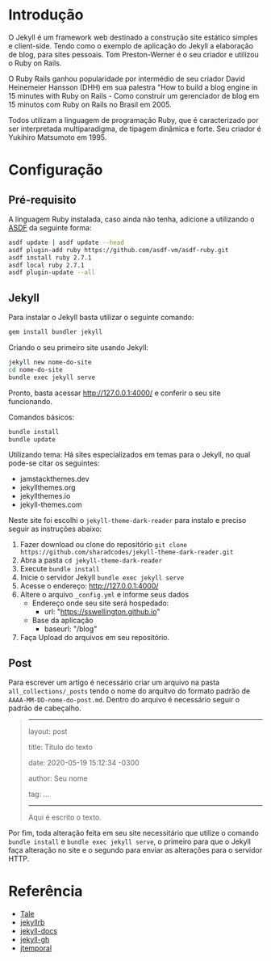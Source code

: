 # Introdução

O Jekyll é um framework web destinado a construção site estático simples e client-side. Tendo como o exemplo de aplicação do Jekyll a elaboração de blog, para sites pessoais. Tom Preston-Werner é o seu criador e utilizou o Ruby on Rails.

O Ruby Rails ganhou popularidade por intermédio de seu criador David Heinemeier Hansson (DHH) em sua palestra "How to build a blog engine in 15 minutes with Ruby on Rails - Como construir um gerenciador de blog em 15 minutos com Ruby on Rails no Brasil em 2005.  

Todos utilizam a  linguagem de programação Ruby, que é caracterizado por ser interpretada multiparadigma, de tipagem dinâmica e forte. Seu criador é Yukihiro Matsumoto em 1995. 

# Configuração 

## Pré-requisito
A linguagem Ruby instalada, caso ainda não tenha, adicione a utilizando o [ASDF](https://sswellington.github.io/blog/2020/05/14/asdf.html) da seguinte forma:

~~~bash
asdf update | asdf update --head
asdf plugin-add ruby https://github.com/asdf-vm/asdf-ruby.git
asdf install ruby 2.7.1
asdf local ruby 2.7.1
asdf plugin-update --all
~~~

## Jekyll
Para instalar o Jekyll basta utilizar o seguinte comando:

~~~bash
gem install bundler jekyll
~~~

Criando o seu primeiro site usando Jekyll:
~~~bash
jekyll new nome-do-site
cd nome-do-site
bundle exec jekyll serve
~~~

Pronto, basta acessar http://127.0.0.1:4000/ e conferir o seu site funcionando.

Comandos básicos: 
~~~bash
bundle install
bundle update
~~~

Utilizando tema: 
Há sites especializados em temas para o Jekyll, no qual pode-se citar os seguintes:
* jamstackthemes.dev
* jekyllthemes.org
* jekyllthemes.io
* jekyll-themes.com

Neste site foi escolhi o `jekyll-theme-dark-reader` para instalo e preciso seguir as instruções abaixo:

1. Fazer download ou clone do repositório
   `git clone https://github.com/sharadcodes/jekyll-theme-dark-reader.git`
2. Abra a pasta
   `cd jekyll-theme-dark-reader`
3. Execute 
   `bundle install`
4. Inicie o servidor Jekyll
   `bundle exec jekyll serve`
5. Acesse o endereço: http://127.0.0.1:4000/
6. Altere o arquivo `_config.yml`  e informe seus dados
    * Endereço onde seu site será hospedado:
        * url: "https://sswellington.github.io"
    * Base da aplicação    
        * baseurl: "/blog"
7. Faça Upload do arquivos em seu repositório.

## Post
Para escrever um artigo é necessário criar um arquivo na pasta `all_collections/_posts` tendo o nome do arquitvo do formato padrão de `AAAA-MM-DD-nome-do-post.md`.
Dentro do arquivo é necessário seguir o padrão de cabeçalho.

> ---
>
> layout: post
>
> title:  Título do texto
>
> date:   2020-05-19 15:12:34 -0300
>
> author: Seu nome
>
> tag: ...
>
> ---
>
> Aqui é escrito o texto.

Por fim, toda alteração feita em seu site necessitário que utilize o comando `bundle install` e `bundle exec jekyll serve`, o primeiro para que o Jekyll faça alteração no site e o segundo para enviar as alterações para o servidor HTTP.

# Referência 
* [Tale](https://github.com/chesterhow/tale/)
* [jekyllrb](https://jekyllrb.com/)
* [jekyll-docs](https://jekyllrb.com/docs/home)
* [jekyll-gh](https://github.com/jekyll/jekyll)
* [jtemporal](https://jtemporal.com/do-tema-ao-ar/)
